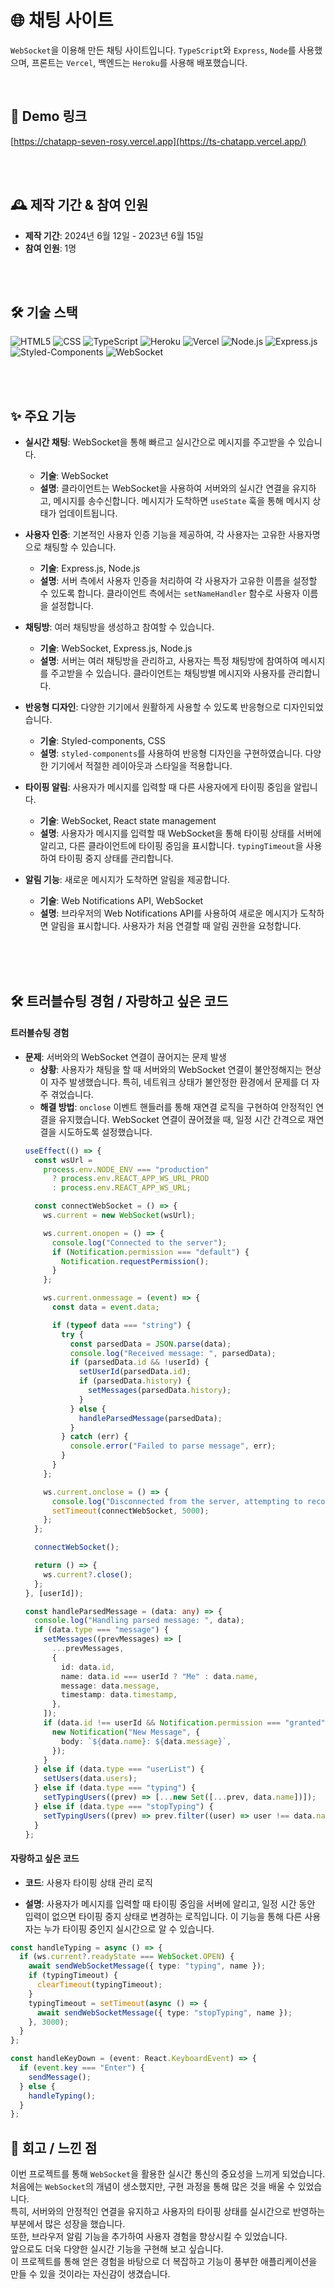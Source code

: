 # 🌐 채팅 사이트

`WebSocket`을 이용해 만든 채팅 사이트입니다. `TypeScript`와 `Express`, `Node`를 사용했으며, 프론트는 `Vercel`, 백엔드는 `Heroku`를 사용해 배포했습니다.

<br>

## 🚀 Demo 링크
[https://chatapp-seven-rosy.vercel.app](https://ts-chatapp.vercel.app/)

<br>
<br>

## 🕰️ 제작 기간 & 참여 인원
- **제작 기간**: 2024년 6월 12일 - 2023년 6월 15일
- **참여 인원**: 1명

<br>
<br>


## 🛠️ 기술 스택

![HTML5](https://img.shields.io/badge/HTML5-E34F26?style=for-the-badge&logo=html5&logoColor=white)
![CSS](https://img.shields.io/badge/CSS-1572B6?style=for-the-badge&logo=css3&logoColor=white)
![TypeScript](https://img.shields.io/badge/TypeScript-3178C6?style=for-the-badge&logo=typescript&logoColor=white)
![Heroku](https://img.shields.io/badge/Heroku-430098?style=for-the-badge&logo=heroku&logoColor=white)
![Vercel](https://img.shields.io/badge/Vercel-000000?style=for-the-badge&logo=vercel&logoColor=white)
![Node.js](https://img.shields.io/badge/node.js-339933?style=for-the-badge&logo=Node.js&logoColor=white)
![Express.js](https://img.shields.io/badge/express.js-000000?style=for-the-badge&logo=express&logoColor=white)
![Styled-Components](https://img.shields.io/badge/styled--components-DB7093?style=for-the-badge&logo=styled-components&logoColor=white)
![WebSocket](https://img.shields.io/badge/WebSocket-010101?style=for-the-badge&logo=websocket&logoColor=white)
<br>
<br>

<br>



## ✨ 주요 기능
- **실시간 채팅**: WebSocket을 통해 빠르고 실시간으로 메시지를 주고받을 수 있습니다.
  - **기술**: WebSocket
  - **설명**: 클라이언트는 WebSocket을 사용하여 서버와의 실시간 연결을 유지하고, 메시지를 송수신합니다. 메시지가 도착하면 `useState` 훅을 통해 메시지 상태가 업데이트됩니다.

- **사용자 인증**: 기본적인 사용자 인증 기능을 제공하여, 각 사용자는 고유한 사용자명으로 채팅할 수 있습니다.
  - **기술**: Express.js, Node.js
  - **설명**: 서버 측에서 사용자 인증을 처리하여 각 사용자가 고유한 이름을 설정할 수 있도록 합니다. 클라이언트 측에서는 `setNameHandler` 함수로 사용자 이름을 설정합니다.

- **채팅방**: 여러 채팅방을 생성하고 참여할 수 있습니다.
  - **기술**: WebSocket, Express.js, Node.js
  - **설명**: 서버는 여러 채팅방을 관리하고, 사용자는 특정 채팅방에 참여하여 메시지를 주고받을 수 있습니다. 클라이언트는 채팅방별 메시지와 사용자를 관리합니다.

- **반응형 디자인**: 다양한 기기에서 원활하게 사용할 수 있도록 반응형으로 디자인되었습니다.
  - **기술**: Styled-components, CSS
  - **설명**: `styled-components`를 사용하여 반응형 디자인을 구현하였습니다. 다양한 기기에서 적절한 레이아웃과 스타일을 적용합니다.

- **타이핑 알림**: 사용자가 메시지를 입력할 때 다른 사용자에게 타이핑 중임을 알립니다.
  - **기술**: WebSocket, React state management
  - **설명**: 사용자가 메시지를 입력할 때 WebSocket을 통해 타이핑 상태를 서버에 알리고, 다른 클라이언트에 타이핑 중임을 표시합니다. `typingTimeout`을 사용하여 타이핑 중지 상태를 관리합니다.
 
- **알림 기능**: 새로운 메시지가 도착하면 알림을 제공합니다.
  - **기술**: Web Notifications API, WebSocket
  - **설명**: 브라우저의 Web Notifications API를 사용하여 새로운 메시지가 도착하면 알림을 표시합니다. 사용자가 처음 연결할 때 알림 권한을 요청합니다.
<br>
<br>
<br>

## 🛠️ 트러블슈팅 경험 / 자랑하고 싶은 코드

#### 트러블슈팅 경험
- **문제**: 서버와의 WebSocket 연결이 끊어지는 문제 발생
  - **상황**: 사용자가 채팅을 할 때 서버와의 WebSocket 연결이 불안정해지는 현상이 자주 발생했습니다. 특히, 네트워크 상태가 불안정한 환경에서 문제를 더 자주 겪었습니다.
  - **해결 방법**: `onclose` 이벤트 핸들러를 통해 재연결 로직을 구현하여 안정적인 연결을 유지했습니다. WebSocket 연결이 끊어졌을 때, 일정 시간 간격으로 재연결을 시도하도록 설정했습니다.
  ```typescript
  useEffect(() => {
    const wsUrl =
      process.env.NODE_ENV === "production"
        ? process.env.REACT_APP_WS_URL_PROD
        : process.env.REACT_APP_WS_URL;

    const connectWebSocket = () => {
      ws.current = new WebSocket(wsUrl);

      ws.current.onopen = () => {
        console.log("Connected to the server");
        if (Notification.permission === "default") {
          Notification.requestPermission();
        }
      };

      ws.current.onmessage = (event) => {
        const data = event.data;

        if (typeof data === "string") {
          try {
            const parsedData = JSON.parse(data);
            console.log("Received message: ", parsedData);
            if (parsedData.id && !userId) {
              setUserId(parsedData.id);
              if (parsedData.history) {
                setMessages(parsedData.history);
              }
            } else {
              handleParsedMessage(parsedData);
            }
          } catch (err) {
            console.error("Failed to parse message", err);
          }
        }
      };

      ws.current.onclose = () => {
        console.log("Disconnected from the server, attempting to reconnect...");
        setTimeout(connectWebSocket, 5000);
      };
    };

    connectWebSocket();

    return () => {
      ws.current?.close();
    };
  }, [userId]);

  const handleParsedMessage = (data: any) => {
    console.log("Handling parsed message: ", data);
    if (data.type === "message") {
      setMessages((prevMessages) => [
        ...prevMessages,
        {
          id: data.id,
          name: data.id === userId ? "Me" : data.name,
          message: data.message,
          timestamp: data.timestamp,
        },
      ]);
      if (data.id !== userId && Notification.permission === "granted") {
        new Notification("New Message", {
          body: `${data.name}: ${data.message}`,
        });
      }
    } else if (data.type === "userList") {
      setUsers(data.users);
    } else if (data.type === "typing") {
      setTypingUsers((prev) => [...new Set([...prev, data.name])]);
    } else if (data.type === "stopTyping") {
      setTypingUsers((prev) => prev.filter((user) => user !== data.name));
    }
  };

#### 자랑하고 싶은 코드
- **코드**: 사용자 타이핑 상태 관리 로직

- **설명**: 사용자가 메시지를 입력할 때 타이핑 중임을 서버에 알리고, 일정 시간 동안 입력이 없으면 타이핑 중지 상태로 변경하는 로직입니다. 이 기능을 통해 다른 사용자는 누가 타이핑 중인지 실시간으로 알 수 있습니다.

```typescript
const handleTyping = async () => {
  if (ws.current?.readyState === WebSocket.OPEN) {
    await sendWebSocketMessage({ type: "typing", name });
    if (typingTimeout) {
      clearTimeout(typingTimeout);
    }
    typingTimeout = setTimeout(async () => {
      await sendWebSocketMessage({ type: "stopTyping", name });
    }, 3000);
  }
};

const handleKeyDown = (event: React.KeyboardEvent) => {
  if (event.key === "Enter") {
    sendMessage();
  } else {
    handleTyping();
  }
};
```
## 📌 회고 / 느낀 점

이번 프로젝트를 통해 `WebSocket`을 활용한 실시간 통신의 중요성을 느끼게 되었습니다.  
처음에는 `WebSocket`의 개념이 생소했지만, 구현 과정을 통해 많은 것을 배울 수 있었습니다.  
특히, 서버와의 안정적인 연결을 유지하고 사용자의 타이핑 상태를 실시간으로 반영하는 부분에서 많은 성장을 했습니다.  
또한, 브라우저 알림 기능을 추가하여 사용자 경험을 향상시킬 수 있었습니다.  
앞으로도 더욱 다양한 실시간 기능을 구현해 보고 싶습니다.  
이 프로젝트를 통해 얻은 경험을 바탕으로 더 복잡하고 기능이 풍부한 애플리케이션을 만들 수 있을 것이라는 자신감이 생겼습니다.


